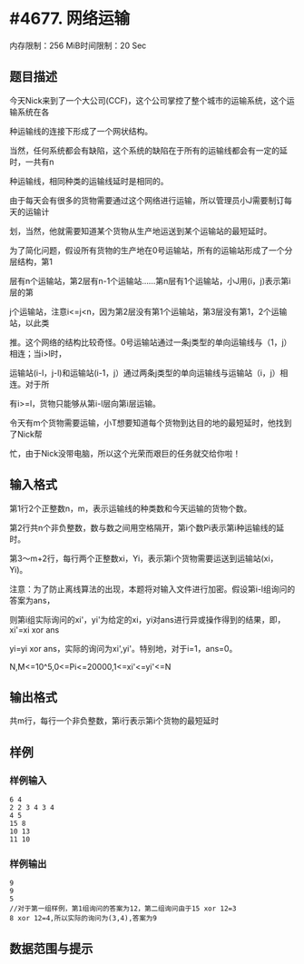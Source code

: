 # #4677. 网络运输

内存限制：256 MiB时间限制：20 Sec

## 题目描述

今天Nick来到了一个大公司(CCF)，这个公司掌控了整个城市的运输系统，这个运输系统在各

种运输线的连接下形成了一个网状结构。

当然，任何系统都会有缺陷，这个系统的缺陷在于所有的运输线都会有一定的延时，一共有n

种运输线，相同种类的运输线延时是相同的。

由于每天会有很多的货物需要通过这个网络进行运输，所以管理员小J需要制订每天的运输计

划，当然，他就需要知道某个货物从生产地运送到某个运输站的最短延时。

为了简化问题，假设所有货物的生产地在0号运输站，所有的运输站形成了一个分层结构，第1

层有n个运输站，第2层有n-1个运输站&hellip;&hellip;第n层有1个运输站，小J用(i，j)表示第i层的第

j个运输站，注意i<=j<n，因为第2层没有第1个运输站，第3层没有第1，2个运输站，以此类

推。这个网络的结构比较奇怪。0号运输站通过一条j类型的单向运输线与（1，j）相连；当i>l时，

运输站(i-l，j-l)和运输站(i-1，j）通过两条j类型的单向运输线与运输站（i，j）相连。对于所

有i>=l，货物只能够从第i-l层向第i层运输。

令天有m个货物需要运输，小T想要知道每个货物到达目的地的最短延时，他找到了Nick帮

忙，由于Nick没带电脑，所以这个光荣而艰巨的任务就交给你啦！

## 输入格式

第1行2个正整数n，m，表示运输线的种类数和今天运输的货物个数。

第2行共n个非负整数，数与数之间用空格隔开，第i个数Pi表示第i种运输线的延时。

第3～m+2行，每行两个正整数xi，Yi，表示第i个货物需要运送到运输站(xi，Yi)。

注意：为了防止离线算法的出现，本题将对输入文件进行加密。假设第i-l组询问的答案为ans，

则第i组实际询问的xi'，yi'为给定的xi，yi对ans进行异或操作得到的结果，即，xi'=xi xor ans

yi=yi xor ans，实际的询问为xi',yi'。特别地，对于i=1，ans=0。

N,M<=10^5,0<=Pi<=20000,1<=xi'<=yi'<=N

## 输出格式

共m行，每行一个非负整数，第i行表示第i个货物的最短延时

## 样例

### 样例输入

    
    6 4 
    2 2 3 4 3 4 
    4 5 
    15 8 
    10 13
    11 10
    

### 样例输出

    
    9
    9
    5
    //对于第一组样例，第1组询问的答案为12，第二组询问由于15 xor 12=3
    8 xor 12=4,所以实际的询问为(3,4),答案为9
    

## 数据范围与提示
